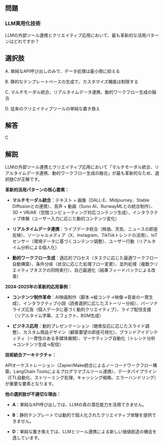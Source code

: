 ## 問題
### LLM実用化技術
LLMの外部ツール連携とクリエイティブ応用において、最も革新的な活用パターンはどれですか？

## 選択肢
A. 単純なAPI呼び出しのみで、データ処理は最小限に抑える

B. 静的なテンプレートベースの生成で、カスタマイズ機能は制限する

C. マルチモーダル統合、リアルタイムデータ連携、動的ワークフロー生成の融合

D. 従来のクリエイティブツールの単純な置き換え

## 解答
C

## 解説
LLMの外部ツール連携とクリエイティブ応用において「マルチモーダル統合、リアルタイムデータ連携、動的ワークフロー生成の融合」が最も革新的なため、選択肢Cが正解です。

**革新的活用パターンの核心要素：**

- **マルチモーダル統合**：テキスト + 画像（DALL-E、Midjourney、Stable Diffusionとの連携）、音声 + 動画（Suno AI、RunwayMLとの統合制作）、3D + VR/AR（空間コンピューティング対応コンテンツ生成）、インタラクティブ体験（ユーザー入力に応じた動的コンテンツ変化）

- **リアルタイムデータ連携**：ライブデータ統合（株価、天気、ニュースの即座反映）、ソーシャルメディア（X、Instagram、TikTokトレンドの活用）、IoTセンサー（環境データに基づくコンテンツ調整）、ユーザー行動（リアルタイム分析による個人化）

- **動的ワークフロー生成**：適応的プロセス（タスクに応じた最適ワークフロー自動構築）、条件分岐（状況に応じた処理フロー変更）、並列処理（複数クリエイティブタスクの同時実行）、自己最適化（結果フィードバックによる改善）

**2024-2025年の革新的応用事例：**

- **コンテンツ制作革命**：AI映画制作（脚本→絵コンテ→映像→音楽の一貫生成）、インタラクティブ小説（読者選択に応じたストーリー分岐）、パーソナライズ広告（個人データに基づく動的クリエイティブ）、ライブ配信支援（リアルタイム字幕、エフェクト、BGM生成）

- **ビジネス応用**：動的プレゼンテーション（聴衆反応に応じたスライド調整）、カスタム商品デザイン（顧客要望の即座可視化）、ブランドアイデンティティ（一貫性のある多媒体展開）、マーケティング自動化（トレンド分析→コンテンツ生成→配信）

**技術統合アーキテクチャ：**

APIオーケストレーション（Zapier/Make統合によるノーコードワークフロー構築、LangChain Toolsによるプログラマブルツール連携）、データパイプライン（ETL自動化、ストリーミング処理、キャッシング戦略、エラーハンドリング）が重要な要素となります。

**他の選択肢が不適切な理由：**

- **A**：単純なAPI呼び出しでは、LLMの真の潜在能力を活用できません。

- **B**：静的テンプレートでは動的で個人化されたクリエイティブ体験を提供できません。

- **D**：単純な置き換えでは、LLMとツール連携による新しい価値創造の機会を逸しています。 